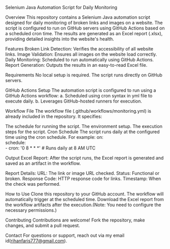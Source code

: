 Selenium Java Automation Script for Daily Monitoring

Overview
This repository contains a Selenium Java automation script designed for daily monitoring of broken links and images on a website. The script is configured to run on GitHub servers using GitHub Actions based on a scheduled cron time. The results are generated as an Excel report (.xlsx), providing detailed insights into the website's health.

Features
Broken Link Detection: Verifies the accessibility of all website links.
Image Validation: Ensures all images on the website load correctly.
Daily Monitoring: Scheduled to run automatically using GitHub Actions.
Report Generation: Outputs the results in an easy-to-read Excel file.

Requirements
No local setup is required. The script runs directly on GitHub servers.

GitHub Actions Setup
The automation script is configured to run using a GitHub Actions workflow:
                  a. Scheduled using cron syntax in yml file to execute daily. 
                  b. Leverages GitHub-hosted runners for execution.

Workflow File
The workflow file (.github/workflows/monitoring.yml) is already included in the repository. It specifies:

The schedule for running the script.
The environment setup.
The execution steps for the script.
Cron Schedule
The script runs daily at the configured time using the cron schedule. For example:
on:  
  schedule:  
    - cron: '0 8 * * *' # Runs daily at 8 AM UTC 
    
Output
Excel Report: After the script runs, the Excel report is generated and saved as an artifact in the workflow.

Report Details:
URL: The link or image URL checked.
Status: Functional or broken.
Response Code: HTTP response code for links.
Timestamp: When the check was performed.

How to Use
Clone this repository to your GitHub account.
The workflow will automatically trigger at the scheduled time.
Download the Excel report from the workflow artifacts after the execution.(Note: You need to configure the necessary permissions.)

Contributing
Contributions are welcome! Fork the repository, make changes, and submit a pull request.

Contact
For questions or support, reach out via my email id(rihanfaris777@gmail.com).
                                                                                  

